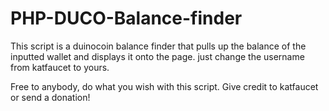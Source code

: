 # PHP-DUCO-Balance-finder
This script is a duinocoin balance finder that pulls up the balance of the inputted wallet and displays it onto the page. just change the username from katfaucet to yours.




Free to anybody, do what you wish with this script. Give credit to katfaucet or send a donation!
